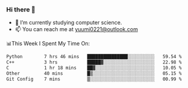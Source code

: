 ### Hi there 👋

- 📕 I’m currently studying computer science.
- 📫 You can reach me at yuumi0221@outlook.com


📊This Week I Spent My Time On:
<!--START_SECTION:waka-->

```txt
Python        7 hrs 46 mins   ███████████████░░░░░░░░░░   59.54 %
C++           3 hrs           █████▓░░░░░░░░░░░░░░░░░░░   22.98 %
C             1 hr 18 mins    ██▓░░░░░░░░░░░░░░░░░░░░░░   10.05 %
Other         40 mins         █▒░░░░░░░░░░░░░░░░░░░░░░░   05.15 %
Git Config    7 mins          ▒░░░░░░░░░░░░░░░░░░░░░░░░   00.99 %
```

<!--END_SECTION:waka-->

<!--
**Yuumi0221/Yuumi0221** is a ✨ _special_ ✨ repository because its `README.md` (this file) appears on your GitHub profile.

Here are some ideas to get you started:

- 🔭 I’m currently working on ...
- 🌱 I’m currently learning ...
- 👯 I’m looking to collaborate on ...
- 🤔 I’m looking for help with ...
- 💬 Ask me about ...
- 📫 How to reach me: ...
- 😄 Pronouns: ...
- ⚡ Fun fact: ...
-->
